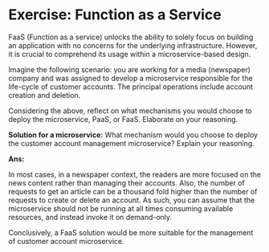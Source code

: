 # Exercise: Function as a Service

FaaS (Function as a service) unlocks the ability to solely focus on building an application with no concerns for the underlying infrastructure. However, it is crucial to comprehend its usage within a microservice-based design.

Imagine the following scenario: you are working for a media (newspaper) company and was assigned to develop a microservice responsible for the life-cycle of customer accounts. The principal operations include account creation and deletion.

Considering the above, reflect on what mechanisms you would choose to deploy the microservice, PaaS, or FaaS. Elaborate on your reasoning.

**Solution for a microservice:**
What mechanism would you choose to deploy the customer account management microservice? Explain your reasoning.

**Ans:**

In most cases, in a newspaper context, the readers are more focused on the news content rather than managing their accounts. Also, the number of requests to get an article can be a thousand fold higher than the number of requests to create or delete an account. As such, you can assume that the microservice should not be running at all times consuming available resources, and instead invoke it on demand-only.

Conclusively, a FaaS solution would be more suitable for the management of customer account microservice.


